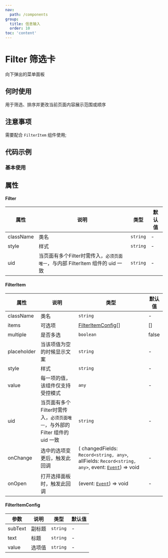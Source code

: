```yaml
---
nav:
  path: /components
group:
  title: 信息输入
  order: 10
toc: 'content'
---
```

# Filter 筛选卡
向下弹出的菜单面板
## 何时使用
用于筛选、排序并更改当前页面内容展示范围或顺序
## 注意事项
需要配合 `FilterItem` 组件使用;

## 代码示例
### 基本使用
<code src='pages/Filter/index'></code>


## 属性
#### Filter
| 属性 | 说明 | 类型 | 默认值 |
| -----|-----|-----|-----|
| className | 类名| `string` | - |
| style | 样式| `string` | - |
| uid |  当页面有多个Filter时需传入，`必须页面唯一`，与内部 FilterItem 组件的 uid 一致  | `string` | - |  

#### FilterItem
| 属性 | 说明 | 类型 | 默认值 |
| -----|-----|-----|-----|
| className | 类名| `string` | - |
| items | 可选项 | [FilterItemConfig](#filteritemconfig)[] | [] | 
| multiple | 是否多选 | `boolean` | false |  
| placeholder | 当该项值为空的时候显示文案 | `string` | - | 
| style | 样式| `string` | - |
| value | 每一项的值，该组件仅支持受控模式 | `any` | - |  
| uid |  当页面有多个Filter时需传入，`必须页面唯一`，与外部的 Filter 组件的 uid 一致  | `string` | - |  
| onChange | 选中的选项变更后，触发此回调 | ( changedFields: `Record<string, any>`, allFields: `Record<string, any>`, event:  [`Event`](https://opendocs.alipay.com/mini/framework/event-object)) => void | - | 
| onOpen | 打开选择面板时，触发此回调 | (event:  [`Event`](https://opendocs.alipay.com/mini/framework/event-object)) => void | - | 

#### FilterItemConfig
| 参数 | 说明 | 类型 | 默认值 |
| -----|-----|-----|-----|
| subText | 副标题 | `string` | - |
| text | 标题 | `string` | - |
| value | 选项值 | `string` | - |
